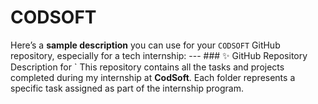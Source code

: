 # CODSOFT
Here’s a **sample description** you can use for your `CODSOFT` GitHub repository, especially for a tech internship:  ---  ### ✨ GitHub Repository Description for ` This repository contains all the tasks and projects completed during my internship at **CodSoft**. Each folder represents a specific task assigned as part of the internship program. 
